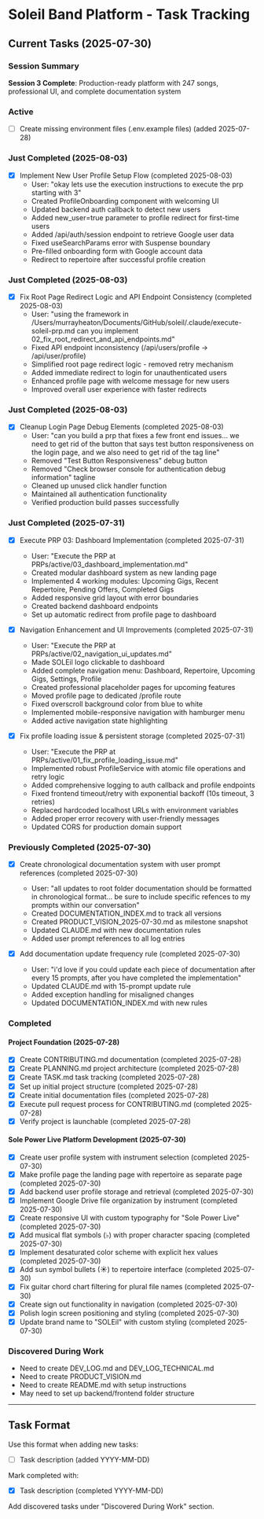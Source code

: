 # Soleil Band Platform - Task Tracking

## Current Tasks (2025-07-30)

### Session Summary
**Session 3 Complete**: Production-ready platform with 247 songs, professional UI, and complete documentation system

### Active
- [ ] Create missing environment files (.env.example files) (added 2025-07-28)

### Just Completed (2025-08-03)
- [x] Implement New User Profile Setup Flow (completed 2025-08-03)
  - User: "okay lets use the execution instructions to execute the prp starting with 3"
  - Created ProfileOnboarding component with welcoming UI
  - Updated backend auth callback to detect new users
  - Added new_user=true parameter to profile redirect for first-time users
  - Added /api/auth/session endpoint to retrieve Google user data
  - Fixed useSearchParams error with Suspense boundary
  - Pre-filled onboarding form with Google account data
  - Redirect to repertoire after successful profile creation

### Just Completed (2025-08-03)
- [x] Fix Root Page Redirect Logic and API Endpoint Consistency (completed 2025-08-03)
  - User: "using the framework in /Users/murrayheaton/Documents/GitHub/soleil/.claude/execute-soleil-prp.md can you implement 02_fix_root_redirect_and_api_endpoints.md"
  - Fixed API endpoint inconsistency (/api/users/profile → /api/user/profile)
  - Simplified root page redirect logic - removed retry mechanism
  - Added immediate redirect to login for unauthenticated users
  - Enhanced profile page with welcome message for new users
  - Improved overall user experience with faster redirects

### Just Completed (2025-08-03)
- [x] Cleanup Login Page Debug Elements (completed 2025-08-03)
  - User: "can you build a prp that fixes a few front end issues... we need to get rid of the button that says test button responsiveness on the login page, and we also need to get rid of the tag line"
  - Removed "Test Button Responsiveness" debug button
  - Removed "Check browser console for authentication debug information" tagline
  - Cleaned up unused click handler function
  - Maintained all authentication functionality
  - Verified production build passes successfully

### Just Completed (2025-07-31)
- [x] Execute PRP 03: Dashboard Implementation (completed 2025-07-31)
  - User: "Execute the PRP at PRPs/active/03_dashboard_implementation.md"
  - Created modular dashboard system as new landing page
  - Implemented 4 working modules: Upcoming Gigs, Recent Repertoire, Pending Offers, Completed Gigs
  - Added responsive grid layout with error boundaries
  - Created backend dashboard endpoints
  - Set up automatic redirect from profile page to dashboard

- [x] Navigation Enhancement and UI Improvements (completed 2025-07-31)
  - User: "Execute the PRP at PRPs/active/02_navigation_ui_updates.md"
  - Made SOLEil logo clickable to dashboard
  - Added complete navigation menu: Dashboard, Repertoire, Upcoming Gigs, Settings, Profile
  - Created professional placeholder pages for upcoming features
  - Moved profile page to dedicated /profile route
  - Fixed overscroll background color from blue to white
  - Implemented mobile-responsive navigation with hamburger menu
  - Added active navigation state highlighting

- [x] Fix profile loading issue & persistent storage (completed 2025-07-31)
  - User: "Execute the PRP at PRPs/active/01_fix_profile_loading_issue.md"  
  - Implemented robust ProfileService with atomic file operations and retry logic
  - Added comprehensive logging to auth callback and profile endpoints
  - Fixed frontend timeout/retry with exponential backoff (10s timeout, 3 retries)
  - Replaced hardcoded localhost URLs with environment variables 
  - Added proper error recovery with user-friendly messages
  - Updated CORS for production domain support

### Previously Completed (2025-07-30)
- [x] Create chronological documentation system with user prompt references (completed 2025-07-30)
  - User: "all updates to root folder documentation should be formatted in chronological format... be sure to include specific refences to my prompts within our conversation"
  - Created DOCUMENTATION_INDEX.md to track all versions
  - Created PRODUCT_VISION_2025-07-30.md as milestone snapshot
  - Updated CLAUDE.md with new documentation rules
  - Added user prompt references to all log entries

- [x] Add documentation update frequency rule (completed 2025-07-30)
  - User: "i'd love if you could update each piece of documentation after every 15 prompts, after you have completed the implementation"
  - Updated CLAUDE.md with 15-prompt update rule
  - Added exception handling for misaligned changes
  - Updated DOCUMENTATION_INDEX.md with new rules

### Completed

#### Project Foundation (2025-07-28)
- [x] Create CONTRIBUTING.md documentation (completed 2025-07-28)
- [x] Create PLANNING.md project architecture (completed 2025-07-28)
- [x] Create TASK.md task tracking (completed 2025-07-28)
- [x] Set up initial project structure (completed 2025-07-28)
- [x] Create initial documentation files (completed 2025-07-28)  
- [x] Execute pull request process for CONTRIBUTING.md (completed 2025-07-28)
- [x] Verify project is launchable (completed 2025-07-28)

#### Sole Power Live Platform Development (2025-07-30)
- [x] Create user profile system with instrument selection (completed 2025-07-30)
- [x] Make profile page the landing page with repertoire as separate page (completed 2025-07-30)
- [x] Add backend user profile storage and retrieval (completed 2025-07-30)
- [x] Implement Google Drive file organization by instrument (completed 2025-07-30)
- [x] Create responsive UI with custom typography for "Sole Power Live" (completed 2025-07-30)
- [x] Add musical flat symbols (♭) with proper character spacing (completed 2025-07-30)
- [x] Implement desaturated color scheme with explicit hex values (completed 2025-07-30)
- [x] Add sun symbol bullets (☀) to repertoire interface (completed 2025-07-30)
- [x] Fix guitar chord chart filtering for plural file names (completed 2025-07-30)
- [x] Create sign out functionality in navigation (completed 2025-07-30)
- [x] Polish login screen positioning and styling (completed 2025-07-30)
- [x] Update brand name to "SOLEil" with custom styling (completed 2025-07-30)

### Discovered During Work
- Need to create DEV_LOG.md and DEV_LOG_TECHNICAL.md
- Need to create PRODUCT_VISION.md
- Need to create README.md with setup instructions
- May need to set up backend/frontend folder structure

---

## Task Format
Use this format when adding new tasks:
- [ ] Task description (added YYYY-MM-DD)

Mark completed with:
- [x] Task description (completed YYYY-MM-DD)

Add discovered tasks under "Discovered During Work" section.